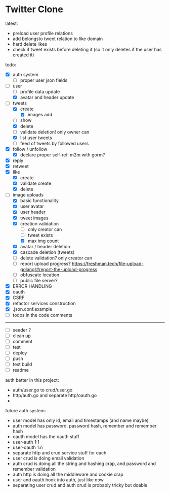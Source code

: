 # Twitter Clone

latest:
- preload user profile relations
- add belongsto tweet relation to like domain
- hard delete likes
- check if tweet exists before deleting it
  (so it only deletes if the user has created it)

todo:

- [x] auth system
  - [ ] proper user json fields
- [ ] user 
  - [ ] profile data update
  - [x] avatar and header update
- [ ] tweets
  - [x] create
    - [x] images add
  - [ ] show
  - [x] delete 
  - [ ] validate deletion! only owner can
  - [x] list user tweets
  - [ ] feed of tweets by followed users
- [x] follow / unfollow
  - [x] declare proper self-ref. m2m with gorm?
- [x] reply
- [x] retweet
- [x] like 
  - [x] create
  - [x] validate create
  - [x] delete
- [ ] image uploads
  - [x] basic functionality
  - [x] user avatar
  - [x] user header
  - [x] tweet images
  - [x] creation validation 
    - [ ] only creator can
    - [ ] tweet exists
    - [x] max img count
  - [x] avatar / header deletion 
  - [x] cascade deletion (tweets)
  - [ ] delete validation? only creator can
  - [ ] report upload progress? https://freshman.tech/file-upload-golang/#report-the-upload-progress
  - [ ] obfuscate location
  - [ ] public file server?
- [x] ERROR HANDLING
- [x] oauth
- [x] CSRF
- [x] refactor services construction
- [x] .json.conf.example
- [ ] todos in the code comments
----
- [ ] seeder ?
- [ ] clean up
- [ ] comment
- [ ] test 
- [ ] deploy
- [ ] push
- [ ] test build
- [ ] readme

auth better in this project:
- auth/user.go to crud/user.go
- http/auth.go and separate http/oauth.go
- 
future auth system:
- user model has only id, email and timestamps (and name maybe)
- auth model has password, password hash, remember and remember hash
- oauth model has the oauth stuff
- user-auth 1:1
- user-oauth 1:n
- separate http and crud service stuff for each
- user crud is doing email validation
- auth crud is doing all the string and hashing crap, and password and remember validation
- auth http is doing all the middleware and cookie crap
- user and oauth hook into auth, just like now
- separating user crud and auth crud is probably tricky but doable